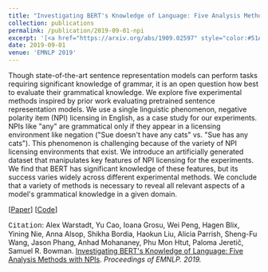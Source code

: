 ```yaml
---
title: "Investigating BERT's Knowledge of Language: Five Analysis Methods with NPIs"
collection: publications
permalink: /publication/2019-09-01-npi
excerpt: '[<a href="https://arxiv.org/abs/1909.02597" style="color:#51ADC8;">Paper</a>] [<a href="https://github.com/nyu-mll/jiant/tree/blimp-and-npi/scripts/bert_npi" style="color:#51ADC8;">Code</a>] - <a href="/publication/2019-09-01-npi" style="color:#51ADC8;">Abstract</a><br /><span style="font-family:Courier New">Citation</span>: Alex Warstadt, Yu Cao, Ioana Grosu, Wei Peng, Hagen Blix, Yining Nie, Anna Alsop, Shikha Bordia, Haokun Liu, Alicia Parrish, Sheng-Fu Wang, Jason Phang, Anhad Mohananey, Phu Mon Htut, Paloma Jeretič, Samuel R. Bowman. <u>Investigating BERT&apos;s Knowledge of Language: Five Analysis Methods with NPIs</u>. <i>Proceedings of EMNLP. 2019.</i>'
date: 2019-09-01
venue: 'EMNLP 2019'
---
```


Though state-of-the-art sentence representation models can perform tasks requiring significant knowledge of grammar, it is an open question how best to evaluate their grammatical knowledge. We explore five experimental methods inspired by prior work evaluating pretrained sentence representation models. We use a single linguistic phenomenon, negative polarity item (NPI) licensing in English, as a case study for our experiments. NPIs like "any" are grammatical only if they appear in a licensing environment like negation ("Sue doesn't have any cats" vs. "Sue has any cats"). This phenomenon is challenging because of the variety of NPI licensing environments that exist. We introduce an artificially generated dataset that manipulates key features of NPI licensing for the experiments. We find that BERT has significant knowledge of these features, but its success varies widely across different experimental methods. We conclude that a variety of methods is necessary to reveal all relevant aspects of a model's grammatical knowledge in a given domain.

[<a href="https://arxiv.org/abs/1909.02597">Paper</a>]
[<a href="https://github.com/nyu-mll/jiant/tree/blimp-and-npi/scripts/bert_npi">Code</a>]

<span style="font-family:Courier New">Citation</span>: Alex Warstadt, Yu Cao, Ioana Grosu, Wei Peng, Hagen Blix, Yining Nie, Anna Alsop, Shikha Bordia, Haokun Liu, Alicia Parrish, Sheng-Fu Wang, Jason Phang, Anhad Mohananey, Phu Mon Htut, Paloma Jeretič, Samuel R. Bowman. <u> Investigating BERT's Knowledge of Language: Five Analysis Methods with NPIs</u>. <i>Proceedings of EMNLP. 2019.</i>